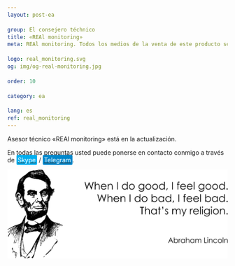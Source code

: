 ```yaml
---
layout: post-ea

group: El consejero téchnico
title: «REAl monitoring»
meta: REAl monitoring. Todos los medios de la venta de este producto se utilizarán para el desarrollo de proyectos y beneficencia.

logo: real_monitoring.svg
og: img/og-real-monitoring.jpg

order: 10

category: ea

lang: es
ref: real_monitoring
---
```


Asesor técnico «REAl monitoring» está en la actualización.

En todas las preguntas usted puede ponerse en contacto conmigo a través de <a href="skype:chutkoy89?call" target="_blank"><span style="background-color:#00aff0; color:white; padding:3px; border-radius: 3px">Skype</span></a> / <a href="https://t.me/chutkoy" target="_blank"><span style="background-color:#0088cc; color:white; padding:3px; border-radius: 3px">Telegram</span></a>.

<a data-fancybox="gallery" href="/img/programming/Lincoln.png"><img src="/img/programming/Lincoln.png" alt=""></a>
